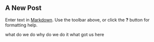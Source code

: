 ## A New Post

Enter text in [Markdown](http://daringfireball.net/projects/markdown/). Use the toolbar above, or click the **?** button for formatting help.

what do we do
why do we do it
what got us here